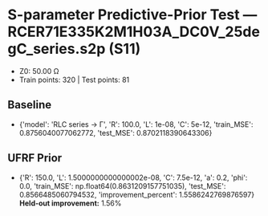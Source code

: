 # S-parameter Predictive-Prior Test — RCER71E335K2M1H03A_DC0V_25degC_series.s2p (S11)
- Z0: 50.00 Ω
- Train points: 320  |  Test points: 81

## Baseline
- {'model': 'RLC series -> Γ', 'R': 100.0, 'L': 1e-08, 'C': 5e-12, 'train_MSE': 0.8756040077062772, 'test_MSE': 0.8702118390643306}

## UFRF Prior
- {'R': 150.0, 'L': 1.5000000000000002e-08, 'C': 7.5e-12, 'a': 0.2, 'phi': 0.0, 'train_MSE': np.float64(0.8631209157751035), 'test_MSE': 0.8566485060794532, 'improvement_percent': 1.5586242769876597}
**Held-out improvement:** 1.56%